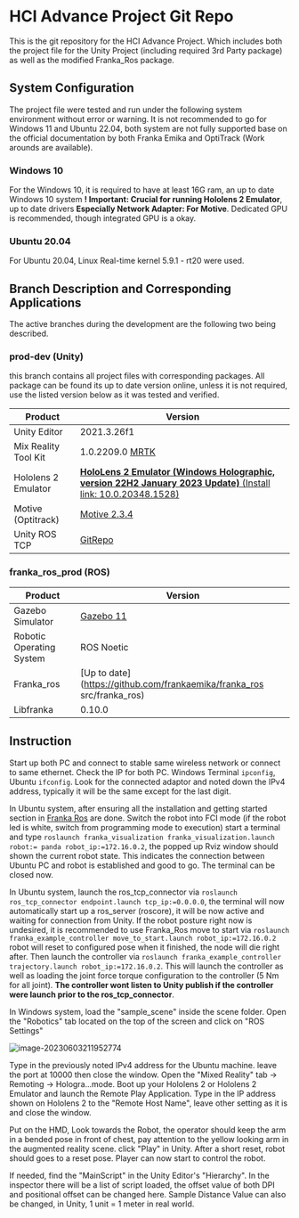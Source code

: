 # HCI Advance Project Git Repo	

This is the git repository for the HCI Advance Project. Which includes both the project file for the Unity Project (including required 3rd Party package) as well as the modified Franka_Ros package.



## System Configuration

The project file were tested and run under the following system environment without error or warning. It is not recommended to go for Windows 11 and Ubuntu 22.04, both system are not fully supported base on the official documentation by both Franka Emika and OptiTrack (Work arounds are available). 

### Windows 10

For the Windows 10, it is required to have at least 16G ram, an up to date Windows 10 system **! Important: Crucial for running Hololens 2 Emulator**, up to date drivers **Especially Network Adapter: For Motive**. Dedicated GPU is recommended, though integrated GPU is a okay. 

### Ubuntu 20.04

For Ubuntu 20.04, Linux Real-time kernel 5.9.1 - rt20 were used.



## Branch Description and Corresponding Applications

The active branches during the development are the following two being described.

### prod-dev (Unity)

this branch contains all project files with corresponding packages. All package can be found its up to date version online, unless it is not required, use the listed version below as it was tested and verified.

| Product              | Version                                                      |
| -------------------- | ------------------------------------------------------------ |
| Unity Editor         | 2021.3.26f1                                                  |
| Mix Reality Tool Kit | 1.0.2209.0 [MRTK](https://www.microsoft.com/en-us/download/details.aspx?id=102778) |
| Hololens 2 Emulator  | [**HoloLens 2 Emulator (Windows Holographic, version 22H2 January 2023 Update)** (Install link: 10.0.20348.1528)](https://go.microsoft.com/fwlink/?linkid=2220897) |
| Motive (Optitrack)   | [Motive 2.3.4](https://optitrack.com/support/downloads/motive.html) |
| Unity ROS TCP        | [GitRepo](https://github.com/Unity-Technologies/ROS-TCP-Connector.git) |

### franka_ros_prod (ROS)

| Product                  | Version                                                      |
| ------------------------ | ------------------------------------------------------------ |
| Gazebo Simulator         | [Gazebo 11](https://classic.gazebosim.org/tutorials?tut=install_ubuntu) |
| Robotic Operating System | ROS Noetic                                                   |
| Franka_ros               | [Up to date](https://github.com/frankaemika/franka_ros src/franka_ros) |
| Libfranka                | 0.10.0                                                       |



## Instruction

Start up both PC and connect to stable same wireless network or connect to same ethernet. Check the IP for both PC. Windows Terminal `ipconfig`, Ubuntu `ifconfig`. Look for the connected adaptor and noted down the IPv4 address, typically it will be the same except for the last digit.

In Ubuntu system, after ensuring all the installation and getting started section in [Franka Ros](https://frankaemika.github.io/docs/franka_ros.html) are done. Switch the robot into FCI mode (if the robot led is white, switch from programming mode to execution) start a terminal and type `roslaunch franka_visualization franka_visualization.launch robot:= panda robot_ip:=172.16.0.2`, the popped up Rviz window should shown the current robot state. This indicates the connection between Ubuntu PC and robot is established and good to go. The terminal can be closed now.

In Ubuntu system, launch the ros_tcp_connector via `roslaunch ros_tcp_connector endpoint.launch tcp_ip:=0.0.0.0`, the terminal will now automatically start up a ros_server (roscore), it will be now active and waiting for connection from Unity. If the robot posture right now is undesired, it is recommended to use Franka_Ros move to start via `roslaunch franka_example_controller move_to_start.launch robot_ip:=172.16.0.2` robot will reset to configured pose when it finished, the node will die right after. Then launch the controller via `roslaunch franka_example_controller trajectory.launch robot_ip:=172.16.0.2`. This will launch the controller as well as loading the joint force torque configuration to the controller (5 Nm for all joint). **The controller wont listen to Unity publish if  the controller were launch prior to the ros_tcp_connector**.

In Windows system, load the "sample_scene" inside the scene folder. Open the "Robotics" tab located on the top of the screen and click on "ROS Settings"

![image-20230603211952774](C:\Users\jason\AppData\Roaming\Typora\typora-user-images\image-20230603211952774.png)

Type in the previously noted IPv4 address for the Ubuntu machine. leave the port at 10000 then close the window. Open the "Mixed Reality" tab -> Remoting -> Hologra...mode. Boot up your Hololens 2 or Hololens 2 Emulator and launch the Remote Play Application. Type in the IP address shown on Hololens 2 to the "Remote Host Name", leave other setting as it is and close the window. 

Put on the HMD, Look towards the Robot, the operator should keep the arm in a bended pose in front of chest, pay attention to the yellow looking arm in the augmented reality scene. click "Play" in Unity. After a short reset, robot should goes to a reset pose. Player can now start to control the robot.

If needed, find the "MainScript" in the Unity Editor's "Hierarchy". In the inspector there will be a list of script loaded, the offset value of both DPI and positional offset can be changed here. Sample Distance Value can also be changed, in Unity, 1 unit = 1 meter in real world. 



